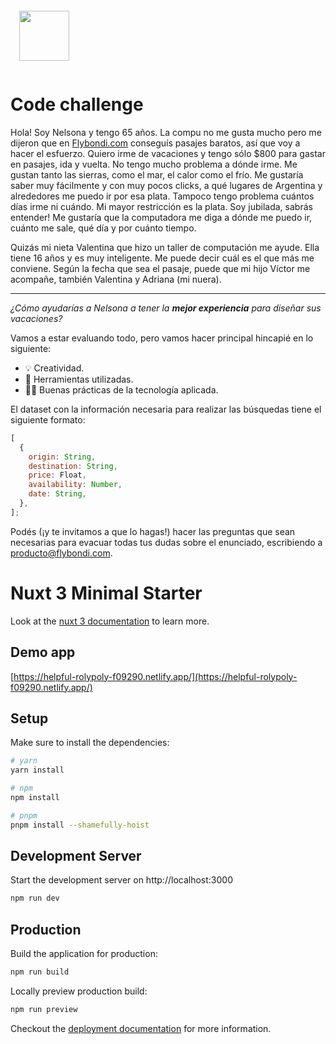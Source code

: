 <img
  style="padding: 1em"
  src="https://flybondi.com/assets/images/logo.svg" height="80" 
/>

# Code challenge

Hola!
Soy Nelsona y tengo 65 años. La compu no me gusta mucho pero me dijeron que en [Flybondi.com][flybondi] conseguís pasajes baratos, así que voy a hacer el esfuerzo. Quiero irme de vacaciones y tengo sólo $800 para gastar en pasajes, ida y vuelta. No tengo mucho problema a dónde irme. Me gustan tanto las sierras, como el mar, el calor como el frío. Me gustaría saber muy fácilmente y con muy pocos clicks, a qué lugares de Argentina y alrededores me puedo ir por esa plata. Tampoco tengo problema cuántos días irme ni cuándo. Mi mayor restricción es la plata. Soy jubilada, sabrás entender! Me gustaría que la computadora me diga a dónde me puedo ir, cuánto me sale, qué día y por cuánto tiempo.

Quizás mi nieta Valentina que hizo un taller de computación me ayude. Ella tiene 16 años y es muy inteligente. Me puede decir cuál es el que más me conviene. Según la fecha que sea el pasaje, puede que mi hijo Víctor me acompañe, también Valentina y Adriana (mi nuera).

---

_¿Cómo ayudarías a Nelsona a tener la **mejor experiencia** para diseñar sus vacaciones?_

Vamos a estar evaluando todo, pero vamos hacer principal hincapié en lo siguiente:

- :bulb: Creatividad.
- :wrench: Herramientas utilizadas.
- :man_technologist: Buenas prácticas de la tecnología aplicada.

El dataset con la información necesaria para realizar las búsquedas tiene el siguiente formato:

```js
[
  {
    origin: String,
    destination: String,
    price: Float,
    availability: Number,
    date: String,
  },
];
```

Podés (¡y te invitamos a que lo hagas!) hacer las preguntas que sean necesarias para evacuar todas tus dudas sobre el enunciado, escribiendo a producto@flybondi.com.

[logo]: https://pbs.twimg.com/profile_images/880421598917951488/wglh361n_400x400.jpg
[flybondi]: https://www.flybondi.com

# Nuxt 3 Minimal Starter

Look at the [nuxt 3 documentation](https://v3.nuxtjs.org) to learn more.

## Demo app

[https://helpful-rolypoly-f09290.netlify.app/](https://helpful-rolypoly-f09290.netlify.app/)

## Setup

Make sure to install the dependencies:

```bash
# yarn
yarn install

# npm
npm install

# pnpm
pnpm install --shamefully-hoist
```

## Development Server

Start the development server on http://localhost:3000

```bash
npm run dev
```

## Production

Build the application for production:

```bash
npm run build
```

Locally preview production build:

```bash
npm run preview
```

Checkout the [deployment documentation](https://v3.nuxtjs.org/guide/deploy/presets) for more information.
